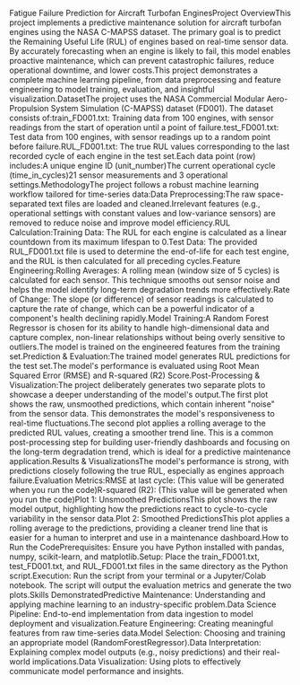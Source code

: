 Fatigue Failure Prediction for Aircraft Turbofan EnginesProject OverviewThis project implements a predictive maintenance solution for aircraft turbofan engines using the NASA C-MAPSS dataset. The primary goal is to predict the Remaining Useful Life (RUL) of engines based on real-time sensor data. By accurately forecasting when an engine is likely to fail, this model enables proactive maintenance, which can prevent catastrophic failures, reduce operational downtime, and lower costs.This project demonstrates a complete machine learning pipeline, from data preprocessing and feature engineering to model training, evaluation, and insightful visualization.DatasetThe project uses the NASA Commercial Modular Aero-Propulsion System Simulation (C-MAPSS) dataset (FD001). The dataset consists of:train_FD001.txt: Training data from 100 engines, with sensor readings from the start of operation until a point of failure.test_FD001.txt: Test data from 100 engines, with sensor readings up to a random point before failure.RUL_FD001.txt: The true RUL values corresponding to the last recorded cycle of each engine in the test set.Each data point (row) includes:A unique engine ID (unit_number)The current operational cycle (time_in_cycles)21 sensor measurements and 3 operational settings.MethodologyThe project follows a robust machine learning workflow tailored for time-series data:Data Preprocessing:The raw space-separated text files are loaded and cleaned.Irrelevant features (e.g., operational settings with constant values and low-variance sensors) are removed to reduce noise and improve model efficiency.RUL Calculation:Training Data: The RUL for each engine is calculated as a linear countdown from its maximum lifespan to 0.Test Data: The provided RUL_FD001.txt file is used to determine the end-of-life for each test engine, and the RUL is then calculated for all preceding cycles.Feature Engineering:Rolling Averages: A rolling mean (window size of 5 cycles) is calculated for each sensor. This technique smooths out sensor noise and helps the model identify long-term degradation trends more effectively.Rate of Change: The slope (or difference) of sensor readings is calculated to capture the rate of change, which can be a powerful indicator of a component's health declining rapidly.Model Training:A Random Forest Regressor is chosen for its ability to handle high-dimensional data and capture complex, non-linear relationships without being overly sensitive to outliers.The model is trained on the engineered features from the training set.Prediction & Evaluation:The trained model generates RUL predictions for the test set.The model's performance is evaluated using Root Mean Squared Error (RMSE) and R-squared (R2) Score.Post-Processing & Visualization:The project deliberately generates two separate plots to showcase a deeper understanding of the model's output.The first plot shows the raw, unsmoothed predictions, which contain inherent "noise" from the sensor data. This demonstrates the model's responsiveness to real-time fluctuations.The second plot applies a rolling average to the predicted RUL values, creating a smoother trend line. This is a common post-processing step for building user-friendly dashboards and focusing on the long-term degradation trend, which is ideal for a predictive maintenance application.Results & VisualizationsThe model's performance is strong, with predictions closely following the true RUL, especially as engines approach failure.Evaluation Metrics:RMSE at last cycle: (This value will be generated when you run the code)R-squared (R2): (This value will be generated when you run the code)Plot 1: Unsmoothed PredictionsThis plot shows the raw model output, highlighting how the predictions react to cycle-to-cycle variability in the sensor data.Plot 2: Smoothed PredictionsThis plot applies a rolling average to the predictions, providing a cleaner trend line that is easier for a human to interpret and use in a maintenance dashboard.How to Run the CodePrerequisites: Ensure you have Python installed with pandas, numpy, scikit-learn, and matplotlib.Setup: Place the train_FD001.txt, test_FD001.txt, and RUL_FD001.txt files in the same directory as the Python script.Execution: Run the script from your terminal or a Jupyter/Colab notebook. The script will output the evaluation metrics and generate the two plots.Skills DemonstratedPredictive Maintenance: Understanding and applying machine learning to an industry-specific problem.Data Science Pipeline: End-to-end implementation from data ingestion to model deployment and visualization.Feature Engineering: Creating meaningful features from raw time-series data.Model Selection: Choosing and training an appropriate model (RandomForestRegressor).Data Interpretation: Explaining complex model outputs (e.g., noisy predictions) and their real-world implications.Data Visualization: Using plots to effectively communicate model performance and insights.
